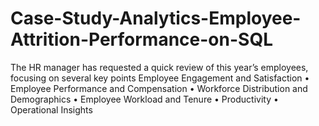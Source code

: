 # Case-Study-Analytics-Employee-Attrition-Performance-on-SQL
The HR manager has requested a quick review of this year’s employees, focusing on several key points
      Employee Engagement and Satisfaction
      •	Employee Performance and Compensation
    •	 Workforce Distribution and Demographics
    •	Employee Workload and Tenure
    •	Productivity
    •	Operational Insights
